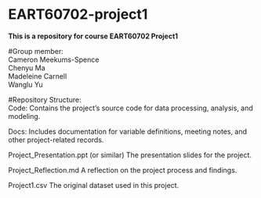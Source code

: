 # EART60702-project1  
**This is a repository for course EART60702 Project1**  

#Group member:   
Cameron Meekums-Spence  
Chenyu Ma  
Madeleine Carnell  
Wanglu Yu 

#Repository Structure:   
Code:
Contains the project’s source code for data processing, analysis, and modeling.

Docs:
Includes documentation for variable definitions, meeting notes, and other project-related records.

Project_Presentation.ppt (or similar)
The presentation slides for the project.

Project_Reflection.md
A reflection on the project process and findings.

Project1.csv
The original dataset used in this project.
